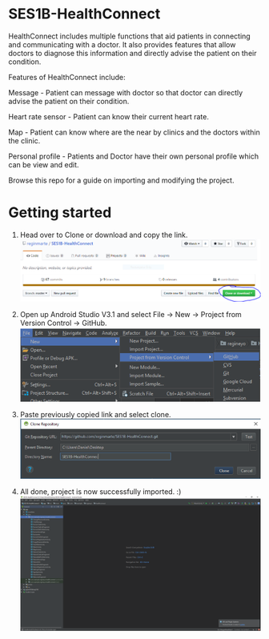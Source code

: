 # SES1B-HealthConnect
HealthConnect includes multiple functions that aid patients in connecting and communicating with a doctor. It also provides features that allow doctors to diagnose this information and directly advise the patient on their condition.

Features of HealthConnect include:

Message - Patient can message with doctor so that doctor can directly advise the patient on their condition.

Heart rate sensor - Patient can know their current heart rate.

Map - Patient can know where are the near by clinics and the doctors within the clinic.

Personal profile - Patients and Doctor have their own personal profile which can be view and edit.



Browse this repo for a guide on importing and modifying the project.

# Getting started
1. Head over to Clone or download and copy the link.
![clone](https://github.com/reginmarte/SES1B-HealthConnect/blob/master/img/Capture322.PNG)

2. Open up Android Studio V3.1 and select File -> New -> Project from Version Control -> GitHub.
![studio](https://github.com/reginmarte/SES1B-HealthConnect/blob/master/img/studio.png)

3. Paste previously copied link and select clone.
![studiocloning](https://github.com/reginmarte/SES1B-HealthConnect/blob/master/img/clone.PNG)

4. All done, project is now successfully imported. :)
![done](https://github.com/reginmarte/SES1B-HealthConnect/blob/master/img/done.PNG)
